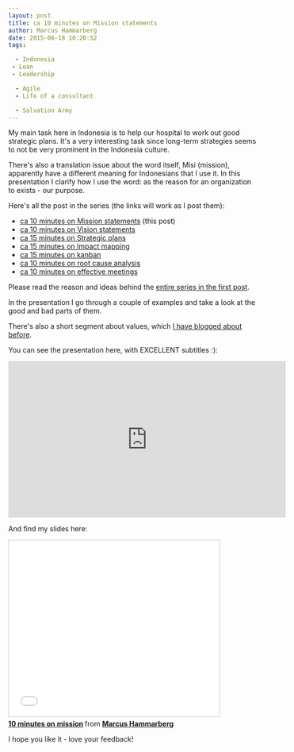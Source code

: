 ```yaml
---
layout: post
title: ca 10 minutes on Mission statements
author: Marcus Hammarberg
date: 2015-06-18 10:20:52
tags:

  - Indonesia
 - Lean
 - Leadership

  - Agile
  - Life of a consultant

  - Salvation Army
---
```



My main task here in Indonesia is to help our hospital to work out good strategic plans. It's a very interesting task since long-term strategies seems to not be very prominent in the Indonesia culture.

There's also a translation issue about the word itself, Misi (mission), apparently have a different meaning for Indonesians that I use it. In this presentation I clarify how I use the word: as the reason for an organization to exists - our purpose.

Here's all the post in the series (the links will work as I post them):

* [ca 10 minutes on Mission statements](/2015/06/ca-minutes-on-mission.html) (this post)
* [ca 10 minutes on Vision statements](/2015/06/ca-minutes-on-vision-statements.html)
* [ca 15 minutes on Strategic plans](/2015/06/ca-minutes-on-strategic-plans.html)
* [ca 15 minutes on Impact mapping](/2015/06/ca-minutes-on-impact-mapping.html)
* [ca 15 minutes on kanban](/2015/06/ca-minutes-on-kanban.html)
* [ca 10 minutes on root cause analysis](/2015/07/ca-minutes-on-root-cause-analysis.html)
* [ca 10 minutes on effective meetings](/2015/08/ca-minutes-on-effective-meetings.html)

Please read the reason and ideas behind the [entire series in the first post](/2015/06/new-series-marcus-on-business.html).

<!-- excerpt-end -->

In the presentation I go through a couple of examples and take a look at the good and bad parts of them.

There's also a short segment about values, which [I have blogged about before](http://www.marcusoft.net/2014/09/values.html).

You can see the presentation here, with EXCELLENT subtitles :):
<iframe width="560" height="315" src="https://www.youtube.com/embed/MkLhlJyfpsw" frameborder="0" allowfullscreen></iframe>

And find my slides here:
<iframe src="//www.slideshare.net/slideshow/embed_code/key/uicMrPHEsxnd83" width="425" height="355" frameborder="0" marginwidth="0" marginheight="0" scrolling="no" style="border:1px solid #CCC; border-width:1px; margin-bottom:5px; max-width: 100%;" allowfullscreen> </iframe> <div style="margin-bottom:5px"> <strong> <a href="//www.slideshare.net/marcusoftnet/10-minutes-on-mission" title="10 minutes on mission" target="_blank">10 minutes on mission</a> </strong> from <strong><a href="//www.slideshare.net/marcusoftnet" target="_blank">Marcus Hammarberg</a></strong> </div>

I hope you like it - love your feedback!